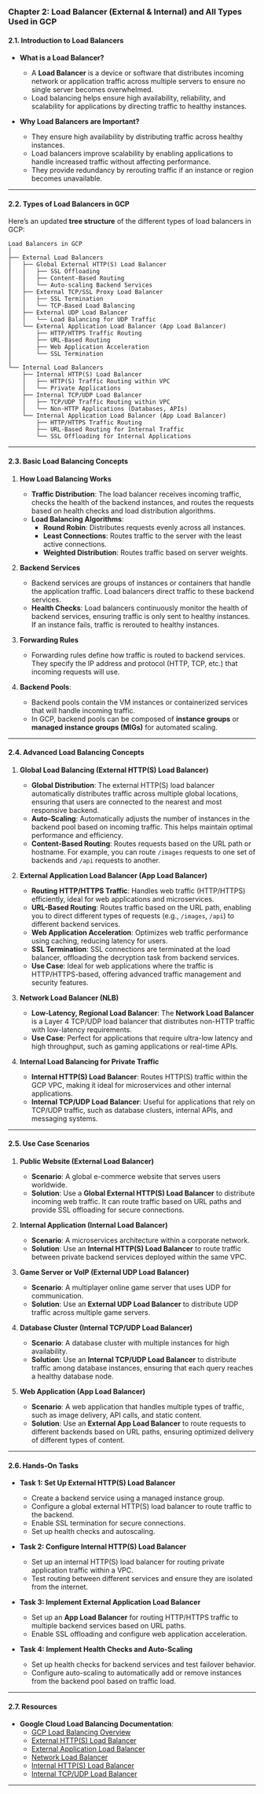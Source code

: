 ### **Chapter 2: Load Balancer (External & Internal) and All Types Used in GCP**


#### **2.1. Introduction to Load Balancers**
- **What is a Load Balancer?**
  - A **Load Balancer** is a device or software that distributes incoming network or application traffic across multiple servers to ensure no single server becomes overwhelmed.
  - Load balancing helps ensure high availability, reliability, and scalability for applications by directing traffic to healthy instances.

- **Why Load Balancers are Important?**
  - They ensure high availability by distributing traffic across healthy instances.
  - Load balancers improve scalability by enabling applications to handle increased traffic without affecting performance.
  - They provide redundancy by rerouting traffic if an instance or region becomes unavailable.

---

#### **2.2. Types of Load Balancers in GCP**

Here’s an updated **tree structure** of the different types of load balancers in GCP:

```
Load Balancers in GCP
│
├── External Load Balancers
│   ├── Global External HTTP(S) Load Balancer
│   │   ├── SSL Offloading
│   │   ├── Content-Based Routing
│   │   └── Auto-scaling Backend Services
│   ├── External TCP/SSL Proxy Load Balancer
│   │   ├── SSL Termination
│   │   └── TCP-Based Load Balancing
│   ├── External UDP Load Balancer
│   │   └── Load Balancing for UDP Traffic
│   └── External Application Load Balancer (App Load Balancer)
│       ├── HTTP/HTTPS Traffic Routing
│       ├── URL-Based Routing
│       ├── Web Application Acceleration
│       └── SSL Termination
│
└── Internal Load Balancers
    ├── Internal HTTP(S) Load Balancer
    │   ├── HTTP(S) Traffic Routing within VPC
    │   └── Private Applications
    ├── Internal TCP/UDP Load Balancer
    │   ├── TCP/UDP Traffic Routing within VPC
    │   └── Non-HTTP Applications (Databases, APIs)
    └── Internal Application Load Balancer (App Load Balancer)
        ├── HTTP/HTTPS Traffic Routing
        ├── URL-Based Routing for Internal Traffic
        └── SSL Offloading for Internal Applications
```

---

#### **2.3. Basic Load Balancing Concepts**

1. **How Load Balancing Works**
   - **Traffic Distribution**: The load balancer receives incoming traffic, checks the health of the backend instances, and routes the requests based on health checks and load distribution algorithms.
   - **Load Balancing Algorithms**:
     - **Round Robin**: Distributes requests evenly across all instances.
     - **Least Connections**: Routes traffic to the server with the least active connections.
     - **Weighted Distribution**: Routes traffic based on server weights.

2. **Backend Services**
   - Backend services are groups of instances or containers that handle the application traffic. Load balancers direct traffic to these backend services.
   - **Health Checks**: Load balancers continuously monitor the health of backend services, ensuring traffic is only sent to healthy instances. If an instance fails, traffic is rerouted to healthy instances.

3. **Forwarding Rules**
   - Forwarding rules define how traffic is routed to backend services. They specify the IP address and protocol (HTTP, TCP, etc.) that incoming requests will use.

4. **Backend Pools**:
   - Backend pools contain the VM instances or containerized services that will handle incoming traffic.
   - In GCP, backend pools can be composed of **instance groups** or **managed instance groups (MIGs)** for automated scaling.

---

#### **2.4. Advanced Load Balancing Concepts**

1. **Global Load Balancing (External HTTP(S) Load Balancer)**
   - **Global Distribution**: The external HTTP(S) load balancer automatically distributes traffic across multiple global locations, ensuring that users are connected to the nearest and most responsive backend.
   - **Auto-Scaling**: Automatically adjusts the number of instances in the backend pool based on incoming traffic. This helps maintain optimal performance and efficiency.
   - **Content-Based Routing**: Routes requests based on the URL path or hostname. For example, you can route `/images` requests to one set of backends and `/api` requests to another.

2. **External Application Load Balancer (App Load Balancer)**
   - **Routing HTTP/HTTPS Traffic**: Handles web traffic (HTTP/HTTPS) efficiently, ideal for web applications and microservices.
   - **URL-Based Routing**: Routes traffic based on the URL path, enabling you to direct different types of requests (e.g., `/images`, `/api`) to different backend services.
   - **Web Application Acceleration**: Optimizes web traffic performance using caching, reducing latency for users.
   - **SSL Termination**: SSL connections are terminated at the load balancer, offloading the decryption task from backend services.
   - **Use Case**: Ideal for web applications where the traffic is HTTP/HTTPS-based, offering advanced traffic management and security features.

3. **Network Load Balancer (NLB)**
   - **Low-Latency, Regional Load Balancer**: The **Network Load Balancer** is a Layer 4 TCP/UDP load balancer that distributes non-HTTP traffic with low-latency requirements.
   - **Use Case**: Perfect for applications that require ultra-low latency and high throughput, such as gaming applications or real-time APIs.

4. **Internal Load Balancing for Private Traffic**
   - **Internal HTTP(S) Load Balancer**: Routes HTTP(S) traffic within the GCP VPC, making it ideal for microservices and other internal applications.
   - **Internal TCP/UDP Load Balancer**: Useful for applications that rely on TCP/UDP traffic, such as database clusters, internal APIs, and messaging systems.

---

#### **2.5. Use Case Scenarios**

1. **Public Website (External Load Balancer)**
   - **Scenario**: A global e-commerce website that serves users worldwide.
   - **Solution**: Use a **Global External HTTP(S) Load Balancer** to distribute incoming web traffic. It can route traffic based on URL paths and provide SSL offloading for secure connections.

2. **Internal Application (Internal Load Balancer)**
   - **Scenario**: A microservices architecture within a corporate network.
   - **Solution**: Use an **Internal HTTP(S) Load Balancer** to route traffic between private backend services deployed within the same VPC.

3. **Game Server or VoIP (External UDP Load Balancer)**
   - **Scenario**: A multiplayer online game server that uses UDP for communication.
   - **Solution**: Use an **External UDP Load Balancer** to distribute UDP traffic across multiple game servers.

4. **Database Cluster (Internal TCP/UDP Load Balancer)**
   - **Scenario**: A database cluster with multiple instances for high availability.
   - **Solution**: Use an **Internal TCP/UDP Load Balancer** to distribute traffic among database instances, ensuring that each query reaches a healthy database node.

5. **Web Application (App Load Balancer)**
   - **Scenario**: A web application that handles multiple types of traffic, such as image delivery, API calls, and static content.
   - **Solution**: Use an **External App Load Balancer** to route requests to different backends based on URL paths, ensuring optimized delivery of different types of content.

---

#### **2.6. Hands-On Tasks**
- **Task 1: Set Up External HTTP(S) Load Balancer**
  - Create a backend service using a managed instance group.
  - Configure a global external HTTP(S) load balancer to route traffic to the backend.
  - Enable SSL termination for secure connections.
  - Set up health checks and autoscaling.

- **Task 2: Configure Internal HTTP(S) Load Balancer**
  - Set up an internal HTTP(S) load balancer for routing private application traffic within a VPC.
  - Test routing between different services and ensure they are isolated from the internet.

- **Task 3: Implement External Application Load Balancer**
  - Set up an **App Load Balancer** for routing HTTP/HTTPS traffic to multiple backend services based on URL paths.
  - Enable SSL offloading and configure web application acceleration.

- **Task 4: Implement Health Checks and Auto-Scaling**
  - Set up health checks for backend services and test failover behavior.
  - Configure auto-scaling to automatically add or remove instances from the backend pool based on traffic load.

---

#### **2.7. Resources**
- **Google Cloud Load Balancing Documentation**:
  - [GCP Load Balancing Overview](https://cloud.google.com/load-balancing/docs)
  - [External HTTP(S) Load Balancer](https://cloud.google.com/load-balancing/docs/https)
  - [External Application Load Balancer](https://cloud.google.com/load-balancing/docs/application)
  - [Network Load Balancer](https://cloud.google.com/load-balancing/docs/network)
  - [Internal HTTP(S) Load Balancer](https://cloud.google.com/load-balancing/docs/internal)
  - [Internal TCP/UDP Load Balancer](https://cloud.google.com/load-balancing/docs/internal)

---

